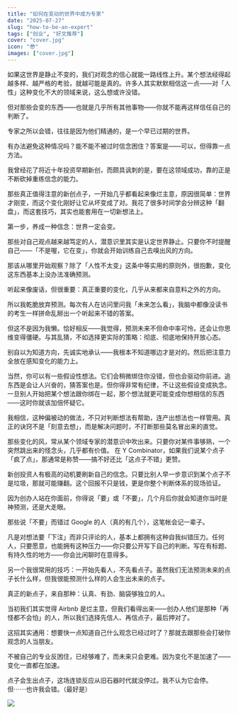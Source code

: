```yaml
---
title: "如何在变动的世界中成为专家"
date: "2025-07-27"
slug: "how-to-be-an-expert"
tags: ["创业", "好文推荐"]
cover: "cover.jpg"
icon: "😎"
images: ["cover.jpg"]
---
```

如果这世界是静止不变的，我们对观念的信心就能一路线性上升。某个想法经得起越多样、越严格的考验，就越可能是真的。许多人其实默默相信这一点——对「人性」这种变化不大的领域来说，这么想或许没错。



但对那些会变的东西——也就是几乎所有其他事物——你就不能再这样信任自己的判断了。



专家之所以会错，往往是因为他们精通的，是一个早已过期的世界。



有办法避免这种情况吗？能不能不被过时信念困住？答案是——可以，但得靠一点方法。



我曾经花了将近十年投资早期新创，而颇具讽刺的是，要在这领域成功，靠的正是不断砍掉重练信念的能力。



那些真正值得注意的新创点子，一开始几乎都看起来像烂主意，原因很简单：世界才刚变，而这个变化刚好让它从坏变成了对。我花了很多时间学会分辨这种「翻盘」，而这套技巧，其实也能套用在一切新想法上。



第一步，养成一种信念：世界一定会变。



那些对自己观点越来越笃定的人，潜意识里其实是认定世界静止。只要你不时提醒自己——「不是喔，它在变」，你就会开始训练自己去嗅出风的方向。



那该从哪里开始观察？除了「人性不太变」这条中等实用的原则外，很抱歉，变化这东西基本上没办法准确预测。



听起来像废话，但很重要：真正重要的变化，几乎从来都来自意料之外的方向。



所以我乾脆放弃预测。每次有人在访问里问我「未来怎么看」，我脑中都像没读书的考生一样拼命乱掰出一个听起来不错的答案。



但这不是因为我懒。恰好相反——我觉得，预测未来不但命中率可怜，还会让你思维变得僵硬。与其乱猜，不如选择更实际的策略：彻底、彻底地保持开放心态。



别自以为知道方向，先诚实地承认——我根本不知道哪边才是对的。然后把注意力全放在感知变化的能力上。



当然，你可以有一些假设性想法。它们会稍微绑住你没错，但也会驱动你前进。追东西是会让人兴奋的，猜答案也是。但你得非常有纪律，不让这些假设变成执念。
一旦别人开始把某个想法跟你绑在一起，那个想法就更可能变成你想相信的东西——这时你就该加倍怀疑它。



我相信，这种偏被动的做法，不只对判断想法有帮助，连产出想法也一样管用。真正的诀窍不是「刻意去想」，而是解决问题时，不打断那些莫名冒出来的直觉。



那些变化的风，常从某个领域专家的潜意识中吹出来。只要你对某件事够熟，一个突然跳出来的怪念头，几乎都有价值。
在 Y Combinator，如果我们说某个点子「疯了点」，那通常是称赞——搞不好还比「这点子不错」更赞。



新创投资人有极高的动机要刷新自己的信念。只要比别人早一步意识到某个点子不是垃圾，那就可能赚翻。这个回报不只是钱，更是你整个判断体系的现场验证。



因为创办人站在你面前，你得说「要」或「不要」，几个月后你就会知道你当时是神预测，还是大走眼。



那些说「不要」而错过 Google 的人（真的有几个），这笔帐会记一辈子。



凡是对想法要「下注」而非只评论的人，基本上都拥有这种自我纠错压力。任何人，只要愿意，也能拥有这种压力——你只要公开写下自己的判断。写在有标题、有持久性的地方——你会比闲聊时在意得多。



另一个我很常用的技巧：一开始先看人，不先看点子。虽然我们无法预测未来的点子长什么样，但我很能预测什么样的人会生出未来的点子。



真正的新点子，来自那种：认真、有劲、脑袋够独立的人。



当初我们其实觉得 Airbnb 是烂主意，但我们看得出来——创办人他们是那种「再怪都不会怕」的人，所以我们选择先信人、再信点子，最后押对了。



这招其实通用：想要快一点知道自己什么观念已经过时了？那就去跟那些会打破你观念的人当朋友。



不被自己的专业反困住，已经够难了，而未来只会更难。因为变化不是加速了——变化一直都在加速。



点子会生出点子，这场连锁反应从旧石器时代就没停过。我不认为它会停。
但⋯⋯也许我会错。（最好是）




![](https://prod-files-secure.s3.us-west-2.amazonaws.com/112d0858-5090-4d34-a606-b75eb8d65fd2/46476355-9cf3-4e99-9b7a-3531bc426380/1000202064.png?X-Amz-Algorithm=AWS4-HMAC-SHA256&X-Amz-Content-Sha256=UNSIGNED-PAYLOAD&X-Amz-Credential=ASIAZI2LB4662PIAGUZX%2F20251025%2Fus-west-2%2Fs3%2Faws4_request&X-Amz-Date=20251025T144330Z&X-Amz-Expires=3600&X-Amz-Security-Token=IQoJb3JpZ2luX2VjELv%2F%2F%2F%2F%2F%2F%2F%2F%2F%2FwEaCXVzLXdlc3QtMiJHMEUCIQCl10UylhH8ujDOa1Wi1yooa8bDJxYqmf6Gu5pKW9NWpgIgVvq%2Fg3L%2F9z93GnCX04IfmU9B%2Bd5kFu%2FFVlgdAp7e2Hsq%2FwMIdBAAGgw2Mzc0MjMxODM4MDUiDNY%2BL9cIDUREOJxS4CrcA2EiXIzczE9lQF8QJNPdYH%2BFKGspTKwrm7Bb8my5CK1ANLJV3kdmeZF4LXVsToSiK8SKJTehdeXNq%2B7k1CLXvryX%2FSreNIe1GBaK4BAWXtz52pnBAJAwUyM8EYk0%2BxqBV%2F9jj3MhTNCSRb9YH7jUPvj0px4%2BycOuEeLmvbqqvltNWoIQCxmgV2Ohlv1Xf%2BAAKIYuf8%2FlAzrxz1a%2BsTnJucedntWkp9YKAdHQ4rXTYmuCGQcRoJjx3fbfcZqRuACGpDKYMwJyIdpuCntpB82RuvoyaDUP%2FMUxlN55n9GeIZFaf4VY%2Ba8dXg5CQDptfLkHmcF7tagkCZE0H9MF%2FtfK1rMzZZygMdYi7DEeTYbJQWpUQ8iwqlB5NK7uFnpBAaTjnYvntr6j6fLZkg1ydQ8SHFYsNnZ98raqGfr7nbzVJJBH3EAwOm%2B9NU5xGtOxi%2FOIL9ofuPD5DvBltBTtIckK3CbAFHpMAGDWq%2F24j6dN5jtaZ9fJQ1Hj1D9vqn4ZYeTVl4%2B%2BtE78Zbl34bHj%2Bdf4NsgryA%2F%2FubknNY10BTBSVEMkIs1TBJumcWOzn2YfrKHOuj%2FV5dlG%2Bk7nS1FPTchPzJqQsZ6HWORKYcKtawIsxkQ4W%2B7ux8NtJZ5LSe5WMPTX8scGOqUBr8qU8%2BMwN92UtMqZjqbkcha3O0jWpdGxs4M8%2B6a%2BqS5MsI1tgkzXyhfYbKnruGMrJVfyA3I7boTx9jRRriXWnWgIdUZrDulP2yQvnimOBkB8JXoqWSiaQoimWx64hOSmJaha2rxpK0am%2FmeG0fjO7gZ02sHupI%2BuO6eG%2BvaL1icVziurFAMEMU5nod7Tbpu96UrkZGzAG4saXVxotpWmVlTOpgT%2B&X-Amz-Signature=ab70e2e167e414c7c62e9b688bafb231673d92eaa5fdfc2fe2f16a10f6818482&X-Amz-SignedHeaders=host&x-amz-checksum-mode=ENABLED&x-id=GetObject)

